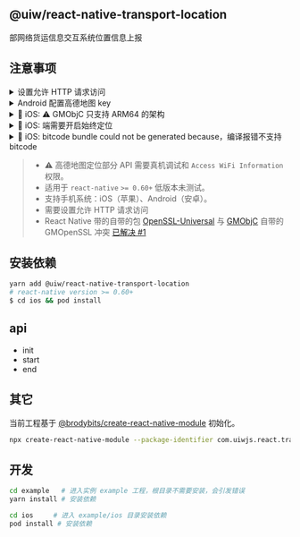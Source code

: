 @uiw/react-native-transport-location
---

部网络货运信息交互系统位置信息上报

## 注意事项

<details>
<summary>设置允许 HTTP 请求访问</summary>

#### Android

创建配置文件 `android/app/src/main/res/xml/network_security_config.xml` 内容如下：

```xml
<?xml version="1.0" encoding="utf-8"?>
<network-security-config>
    <base-config cleartextTrafficPermitted="true" />
</network-security-config>
```

修改配置 `android/app/src/main/AndroidManifest.xml`

```diff
<application
  android:name=".MainApplication"
  android:label="@string/app_name"
  android:icon="@mipmap/ic_launcher"
  android:roundIcon="@mipmap/ic_launcher_round"
  android:allowBackup="false"
+  android:networkSecurityConfig="@xml/network_security_config"
  android:theme="@style/AppTheme">
</application>
```

#### iOS

修改 `ios/<应用名称>/Info.plist` 配置

```xml
<key>NSAppTransportSecurity</key>
<dict>
  <key>NSAllowsArbitraryLoads</key>
  <true/>
</dict>
```

</details>

<details>
<summary>Android 配置高德地图 key</summary>

`example/android/app/src/main/AndroidManifest.xml`

```xml
<meta-data android:name="com.amap.api.v2.apikey" android:value="{你的高德key}" />
```

</details>

<details>
<summary> iOS: ⚠️ GMObjC 只支持 ARM64 的架构</summary>

GMObjC 里面用到的 `OpenSSL` 配置 `armv7` 有问题，`GMObjC.framework` 动态包也是只支持 ARM64

![](https://user-images.githubusercontent.com/1680273/96695165-ea8f3d00-13bb-11eb-84bf-a647c69d12c9.jpg)

设置 `Xcode` -> `Targets` -> `项目名称` -> `Build Settings` -> `Architectures` 值为 `arm64`

- 2019 A13芯片arm64e：iphone11、iphone11 Pro
- 2018 A12芯片arm64e：iphone XS、iphone XS Max、iphoneXR
- 2017 A11芯片arm64：iPhone 8、iPhone 8 Plus、and iPhone X
- 2016 A10芯片arm64：iPhone 7、7 Plus、iPad (2018)
- 2015 A9芯片arm64：iPhone 6S、6S Plus
- 2014 A8芯片arm64：iPhone 6、iPhone 6 Plus
- 2013 A7芯片arm64：iPhone 5S
- armv7s：iPhone5、iPhone5C、iPad4(iPad with Retina Display)
- armv7：iPhone4、iPhone4S、iPad、iPad2、iPad3(The New iPad)、iPad mini、iPod Touch

```bash
lipo -info GMObjC.framework/GMObjC
# Non-fat file: GMObjC.framework/GMObjC is architecture: arm64
```

</details>

<details>
<summary> iOS: 端需要开启始终定位</summary>

`example/ios/<项目名称>/Info.plist`

iOS 11 版本：

`NSLocationAlwaysAndWhenInUseUsageDescription` 申请Always权限，以便应用在前台和后台（suspend 或 terminated）都可以获取到更新的位置数据（`NSLocationWhenInUseUsageDescription` 也必须有）。

⚠️ 注意：如果需要同时支持在iOS8-iOS10和iOS11系统上后台定位，建议在plist文件中同时添加 `NSLocationWhenInUseUsageDescription`、`NSLocationAlwaysUsageDescription`和`NSLocationAlwaysAndWhenInUseUsageDescription`权限申请。

```xml
<key>NSLocationWhenInUseUsageDescription</key>
<string>使用期间定位，以便获取位置信息</string>
<key>NSLocationAlwaysUsageDescription</key>
<string>持续定位，以便获取行驶路线</string>
<key>NSLocationAlwaysAndWhenInUseUsageDescription</key>
<string>持续定位，以便获取行驶路线</string>
```

</details>

<details>
<summary> iOS: bitcode bundle could not be generated because，编译报错不支持 bitcode</summary>

### 不支持 bitcode，什么是bitcode

bitcode 简单说就是编程语言与计算机可以直接执行的机器语言之间的中间码。苹果为了减少包的大小，打包时会将项目编译成 bitcode，上传给 App Store，用户下载时，bitcode 可以根据机型版本，生成不同的包去适配。大概就是这么个意思，具体内容[请戳这里](http://io.diveinedu.com/2016/01/16/%E6%B7%B1%E5%85%A5%E7%90%86%E8%A7%A3iOS%E5%BC%80%E5%8F%91%E4%B8%AD%E7%9A%84BitCode%E5%8A%9F%E8%83%BD.html)。

### 解决方案

Xcode7 开始，新建项目默认就打开了 `bitcode` 设置。而且大部分开发者都被这个突如其来的 `bitcode` 功能给坑过导致项目编译失败，这些因为 `bitcode` 而编译失败的的项目都有一个共同点，就是链接了第三方库或者框架，而这些框架或者库不支持 `bitcode` ，从而导致项目编译不成功。
解决方案有两种(目前只有第二种解决方案)：

1. 联系第三方框架 [`MapManager.framework`](ios/MapManager.framework) 的提供者，让他们支持 `bitcode`，这个执行起来有难度。
2. 关闭 `bitcode` 功能；在 xcode 里把 `TARGETS` -> `Build Setting` -> `Build Options` -> `Enable Bitcode` 设置为 `NO`;

### 报错信息

```bash
ld: bitcode bundle could not be generated because '******/react-native-transport-location/ios/MapManager.framework/MapManager(MapService.o)' was built without full bitcode. All object files and libraries for bitcode must be generated from Xcode Archive or Install build for architecture arm64
clang: error: linker command failed with exit code 1 (use -v to see invocation)
```

</details>

> - ⚠️ 高德地图定位部分 API 需要真机调试和 `Access WiFi Information` 权限。
> - 适用于 `react-native` `>= 0.60+` 低版本未测试。
> - 支持手机系统：iOS（苹果）、Android（安卓）。
> - 需要设置允许 HTTP 请求访问
> - React Native 带的自带的包 [OpenSSL-Universal](https://cocoapods.org/pods/OpenSSL-Universal) 与 [GMObjC](https://cocoapods.org/pods/GMObjC) 自带的 GMOpenSSL 冲突 [已解决 #1](https://github.com/uiwjs/react-native-transport-location/issues/4)

## 安装依赖

```bash
yarn add @uiw/react-native-transport-location
# react-native version >= 0.60+
$ cd ios && pod install
```

## api

- init
- start
- end

## 其它

当前工程基于 [@brodybits/create-react-native-module](https://github.com/brodybits/create-react-native-module) 初始化。

```bash
npx create-react-native-module --package-identifier com.uiwjs.react.transport.location --object-class-name RNTransportLocation --generate-example TransportLocation --example-react-native-version 0.63.3 --module-name @uiw/react-native-transport-location --github-account uiwjs --author-name "Kenny Wong" --author-email "wowohoo@qq.com"
```

## 开发

```bash
cd example   # 进入实例 example 工程，根目录不需要安装，会引发错误
yarn install # 安装依赖

cd ios     # 进入 example/ios 目录安装依赖
pod install # 安装依赖
```

